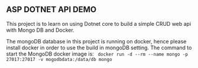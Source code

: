 ﻿## ASP DOTNET API DEMO

This project is to learn on using Dotnet core to build a simple CRUD web api with Mongo DB and Docker.

The mongoDB database in this project is running on docker, hence please install docker in order to use 
the build in mongoDB setting. The command to start the MongoDB docker image is:
` docker run -d --rm --name mongo -p 27017:27017 -v mogodbdata:/data/db mongo`